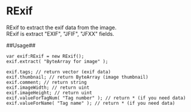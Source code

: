 RExif
=========

RExif to extract the exif data from the image.  
RExif is extract "EXIF",  "JFIF",  "JFXX" fields.

##Usage##

	var exif:RExif = new RExif();
	exif.extract( "ByteArray for image" );
	
	exif.tags; // return vector (exif data)
	exif.thumbnail; // return ByteArray (image thumbnail)
	exif.comment; // return string
	exif.imageWidth; // return uint
	exif.imageHeight; // return uint
	exif.valueForTagNum( "Tag number" ); // return * (if you need data)
	exif.valueForName( "Tag name" ); // return * (if you need data)
